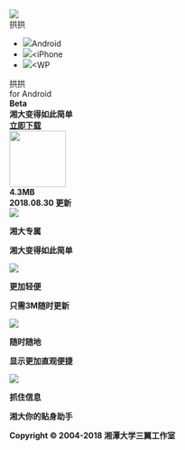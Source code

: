 <!DOCTYPE html>
<html>
  <head>
    <meta charset="utf-8">
	<link rel="stylesheet" type="text/css" href="new 1.css"/>
	
  </head>
  <body>
    <div class="banner">
	<div class="wawawa">
         <div class="logo"> <img src="g_logo.png"> </img>
	     </div>  
	     <span class="gonggong1">拱拱
	     </span>
		 <div class="lalala">
		 <ul class="nav-device">
                <li class="iOS" title="拱拱Android版"><img src="1.png"></img><i class="fa fa-android" aria-hidden="true"></i>Android</li>
                <li class="Android" title="拱拱iOS版" ><img src="2.png"></img><<i class="fa fa-apple" aria-hidden="true"></i>iPhone</li>
                <li class="Android" title="拱拱UWP版"><img src="3.png"></img><<i class="fa fa-windows" aria-hidden="true"></i>WP</li>
            </ul>
		 </div>
	   </div>
	   <div class="word"> 
	     <div class="inword">拱拱 </div>  
         <div class="inword2">for Android  </div>	
         <div class="inword3"><b>Beta</div>		 
	   </div>
	   <div class="word2">湘大变得如此简单
	   </div>
	   <div class="word3">
		 <a class="lianjie" href="https://g.sky31.com/download.php" >立即下载</a>
	     <div class="erweima">
		 <img src="g_download_QRcode.png" width="100px height="50px"  alt>
		 </div>
		 <div class="daxiao">4.3MB </div>
		 <div class="riqi">2018.08.30 更新</div>
	</div>
	   <div class="biaoge"> </div>		
	   <div class="shouji"></div>
	</div class="wenzi">
	 <div class="introduce">
        <div class="g-feature">
		    <img src="g_feature1.png"></img>
            <div class="g-feature-pic"></div>
            <p class="g-feature-words">湘大专属</p>
            <p class="g-feature-words">湘大变得如此简单</p>
        </div>
        <div class="g-feature">
            <div class="g-feature-pic"></div>
			<img src="g_feature2.png"></img>
            <p class="g-feature-words">更加轻便</p>
            <p class="g-feature-words">只需3M随时更新</p>
        </div>
        <div class="g-feature">
            <div class="g-feature-pic"></div>
			 <img src="g_feature3.png"></img>
            <p class="g-feature-words">随时随地</p>
            <p class="g-feature-words">显示更加直观便捷</p>
        </div>
        <div class="g-feature">
            <div class="g-feature-pic"></div>
			<img src="g_feature4.png"></img>
            <p class="g-feature-words">抓住信息</p>
            <p class="g-feature-words">湘大你的贴身助手</p>
        </div>
    </div>
	<div class="footer">	Copyright © 2004-2018
		   	湘潭大学三翼工作室
	</div>
  </body>
</html>
